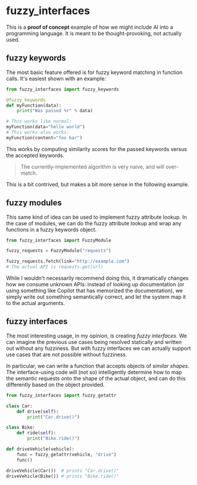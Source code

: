 # fuzzy_interfaces

This is a **proof of concept** example of how we might include AI into a programming language. It is meant to be thought-provoking, not actually used.

## fuzzy keywords

The most basic feature offered is for fuzzy keyword matching in function calls. It's easiest shown with an example:

```python
from fuzzy_interfaces import fuzzy_keywords

@fuzzy_keywords
def myFunction(data):
    print("Was passed %r" % data)

# This works like normal:
myFunction(data="hello world")
# This works also works:
myFunction(content="foo bar")
```

This works by computing similarity scores for the passed keywords versus the accepted keywords.

> The currently-implemented algorithm is very naive, and will over-match.

This is a bit contrived, but makes a bit more sense in the following example.

## fuzzy modules

This same kind of idea can be used to implement fuzzy attribute lookup. In the case of modules, we can do the fuzzy attribute lookup and wrap any functions in a fuzzy keywords object.

```python
from fuzzy_interfaces import FuzzyModule

fuzzy_requests = FuzzyModule("requests")

fuzzy_requests.fetch(link="http://example.com")
# The actual API is requests.get(url)
```

While I wouldn't necessarily recommend doing this, it dramatically changes how we consume unknown APIs: instead of looking up documentation (or using something like Copilot that has memorized the documentation), we simply write out something semantically correct, and let the system map it to the actual arguments.

## fuzzy interfaces

The most interesting usage, in my opinion, is creating *fuzzy interfaces*. We can imagine the previous use cases being resolved statically and written out without any fuzziness. But with fuzzy interfaces we can actually support use cases that are not possible without fuzziness.

In particular, we can write a function that accepts objects of *similar shapes*. The interface-using code will (not so) intelligently determine how to map the semantic requests onto the shape of the actual object, and can do this differently based on the object provided.

```python
from fuzzy_interfaces import fuzzy_getattr

class Car:
    def drive(self):
        print("Car.drive()")

class Bike:
    def ride(self):
        print("Bike.ride()")

def driveVehicle(vehicle):
    func = fuzzy_getattr(vehicle, "drive")
    func()

driveVehicle(Car())  # prints "Car.drive()"
driveVehicle(Bike()) # prints "Bike.ride()"
```
